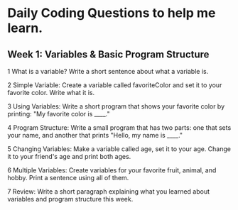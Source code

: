 # Daily Coding Questions to help me learn.


## Week 1: Variables & Basic Program Structure


1 What is a variable? Write a short sentence about what a variable is. 


2 Simple Variable: Create a variable called favoriteColor and set it to your favorite color. Write what it is.


3 Using Variables: Write a short program that shows your favorite color by printing: "My favorite color is ____."


4 Program Structure: Write a small program that has two parts: one that sets your name, and another that prints "Hello, my name is ____."


5 Changing Variables: Make a variable called age, set it to your age. Change it to your friend's age and print both ages.


6 Multiple Variables: Create variables for your favorite fruit, animal, and hobby. Print a sentence using all of them.


7 Review: Write a short paragraph explaining what you learned about variables and program structure this week.
